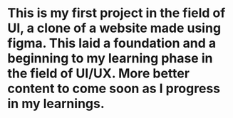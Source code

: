 # This is my first project in the field of UI, a clone of a website made using figma. This laid a foundation and a beginning to my learning phase in the field of UI/UX. More better content to come soon as I progress in my learnings.
